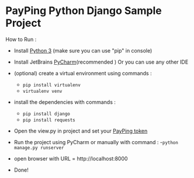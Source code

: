 # PayPing Python Django Sample Project 

How to Run :

- Install  [Python 3](https://www.python.org/downloads/) (make sure you can use "pip" in console)

- Install JetBrains [PyCharm](https://soft98.ir/software/programming/1652-%D8%AF%D8%A7%D9%86%D9%84%D9%88%D8%AF-%D9%BE%D9%80%D9%80%D8%A7%DB%8C-%DA%86%D9%80%D8%A7%D8%B1%D9%85.html)(recommended )  Or you can use any other IDE 

- (optional) create a virtual environment using commands : 
  - ```pip install virtualenv``` 
  - ```virtualenv venv```

- install the dependencies with commands : 
   - ```pip install django```  
   - ```pip install requests```

- Open the view.py in project and set your [PayPing token](https://app.payping.ir/token)

- Run the project using PyCharm or manually with command : 
  -```python manage.py runserver```

- open browser with URL = http://localhost:8000

- Done!

